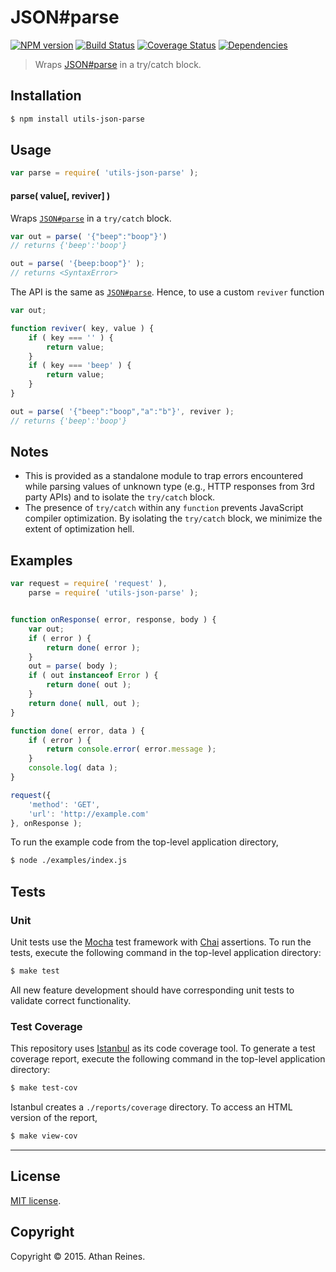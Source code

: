 JSON#parse
===
[![NPM version][npm-image]][npm-url] [![Build Status][travis-image]][travis-url] [![Coverage Status][codecov-image]][codecov-url] [![Dependencies][dependencies-image]][dependencies-url]

> Wraps [JSON#parse](https://developer.mozilla.org/en-US/docs/Web/JavaScript/Reference/Global_Objects/JSON/parse) in a try/catch block.


## Installation

``` bash
$ npm install utils-json-parse
```


## Usage

``` javascript
var parse = require( 'utils-json-parse' );
```

#### parse( value[, reviver] )

Wraps [`JSON#parse`](https://developer.mozilla.org/en-US/docs/Web/JavaScript/Reference/Global_Objects/JSON/parse) in a `try/catch` block.

``` javascript
var out = parse( '{"beep":"boop"}')
// returns {'beep':'boop'}

out = parse( '{beep:boop"}' );
// returns <SyntaxError>
```

The API is the same as [`JSON#parse`](https://developer.mozilla.org/en-US/docs/Web/JavaScript/Reference/Global_Objects/JSON/parse). Hence, to use a custom `reviver` function

``` javascript
var out;

function reviver( key, value ) {
	if ( key === '' ) {
		return value;
	}
	if ( key === 'beep' ) {
		return value;
	}
}

out = parse( '{"beep":"boop","a":"b"}', reviver );
// returns {'beep':'boop'}
```


## Notes

*	This is provided as a standalone module to trap errors encountered while parsing values of unknown type (e.g., HTTP responses from 3rd party APIs) and to isolate the `try/catch` block.
*	The presence of `try/catch` within any `function` prevents JavaScript compiler optimization. By isolating the `try/catch` block, we minimize the extent of optimization hell.


## Examples

``` javascript
var request = require( 'request' ),
	parse = require( 'utils-json-parse' );


function onResponse( error, response, body ) {
	var out;
	if ( error ) {
		return done( error );
	}
	out = parse( body );
	if ( out instanceof Error ) {
		return done( out );
	}
	return done( null, out );
}

function done( error, data ) {
	if ( error ) {
		return console.error( error.message );
	}
	console.log( data );
}

request({
	'method': 'GET',
	'url': 'http://example.com'
}, onResponse );
```

To run the example code from the top-level application directory,

``` bash
$ node ./examples/index.js
```


## Tests

### Unit

Unit tests use the [Mocha](http://mochajs.org/) test framework with [Chai](http://chaijs.com) assertions. To run the tests, execute the following command in the top-level application directory:

``` bash
$ make test
```

All new feature development should have corresponding unit tests to validate correct functionality.


### Test Coverage

This repository uses [Istanbul](https://github.com/gotwarlost/istanbul) as its code coverage tool. To generate a test coverage report, execute the following command in the top-level application directory:

``` bash
$ make test-cov
```

Istanbul creates a `./reports/coverage` directory. To access an HTML version of the report,

``` bash
$ make view-cov
```


---
## License

[MIT license](http://opensource.org/licenses/MIT).


## Copyright

Copyright &copy; 2015. Athan Reines.


[npm-image]: http://img.shields.io/npm/v/utils-json-parse.svg
[npm-url]: https://npmjs.org/package/utils-json-parse

[travis-image]: http://img.shields.io/travis/kgryte/utils-json-parse/master.svg
[travis-url]: https://travis-ci.org/kgryte/utils-json-parse

[codecov-image]: https://img.shields.io/codecov/c/github/kgryte/utils-json-parse/master.svg
[codecov-url]: https://codecov.io/github/kgryte/utils-json-parse?branch=master

[dependencies-image]: http://img.shields.io/david/kgryte/utils-json-parse.svg
[dependencies-url]: https://david-dm.org/kgryte/utils-json-parse

[dev-dependencies-image]: http://img.shields.io/david/dev/kgryte/utils-json-parse.svg
[dev-dependencies-url]: https://david-dm.org/dev/kgryte/utils-json-parse

[github-issues-image]: http://img.shields.io/github/issues/kgryte/utils-json-parse.svg
[github-issues-url]: https://github.com/kgryte/utils-json-parse/issues
